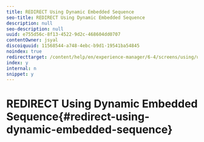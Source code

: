 ```yaml
---
title: REDIRECT Using Dynamic Embedded Sequence
seo-title: REDIRECT Using Dynamic Embedded Sequence
description: null
seo-description: null
uuid: e755d56c-8f13-4522-9d2c-468604dd0707
contentOwner: jsyal
discoiquuid: 11568544-a748-4ebc-b9d1-19541ba54845
noindex: true
redirecttarget: /content/help/en/experience-manager/6-4/screens/using/use-case-dynamic-embedded-sequence
index: y
internal: n
snippet: y
---
```


# REDIRECT Using Dynamic Embedded Sequence{#redirect-using-dynamic-embedded-sequence}

